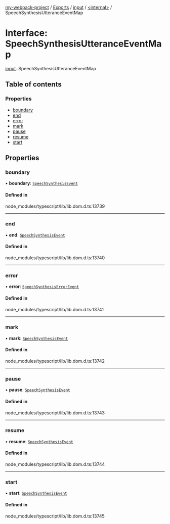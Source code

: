 [my-webpack-project](../README.md) / [Exports](../modules.md) / [input](../modules/input.md) / [<internal\>](../modules/input._internal_.md) / SpeechSynthesisUtteranceEventMap

# Interface: SpeechSynthesisUtteranceEventMap

[input](../modules/input.md).[<internal>](../modules/input._internal_.md).SpeechSynthesisUtteranceEventMap

## Table of contents

### Properties

- [boundary](input._internal_.SpeechSynthesisUtteranceEventMap.md#boundary)
- [end](input._internal_.SpeechSynthesisUtteranceEventMap.md#end)
- [error](input._internal_.SpeechSynthesisUtteranceEventMap.md#error)
- [mark](input._internal_.SpeechSynthesisUtteranceEventMap.md#mark)
- [pause](input._internal_.SpeechSynthesisUtteranceEventMap.md#pause)
- [resume](input._internal_.SpeechSynthesisUtteranceEventMap.md#resume)
- [start](input._internal_.SpeechSynthesisUtteranceEventMap.md#start)

## Properties

### boundary

• **boundary**: [`SpeechSynthesisEvent`](../modules/input._internal_.md#speechsynthesisevent)

#### Defined in

node_modules/typescript/lib/lib.dom.d.ts:13739

___

### end

• **end**: [`SpeechSynthesisEvent`](../modules/input._internal_.md#speechsynthesisevent)

#### Defined in

node_modules/typescript/lib/lib.dom.d.ts:13740

___

### error

• **error**: [`SpeechSynthesisErrorEvent`](../modules/input._internal_.md#speechsynthesiserrorevent)

#### Defined in

node_modules/typescript/lib/lib.dom.d.ts:13741

___

### mark

• **mark**: [`SpeechSynthesisEvent`](../modules/input._internal_.md#speechsynthesisevent)

#### Defined in

node_modules/typescript/lib/lib.dom.d.ts:13742

___

### pause

• **pause**: [`SpeechSynthesisEvent`](../modules/input._internal_.md#speechsynthesisevent)

#### Defined in

node_modules/typescript/lib/lib.dom.d.ts:13743

___

### resume

• **resume**: [`SpeechSynthesisEvent`](../modules/input._internal_.md#speechsynthesisevent)

#### Defined in

node_modules/typescript/lib/lib.dom.d.ts:13744

___

### start

• **start**: [`SpeechSynthesisEvent`](../modules/input._internal_.md#speechsynthesisevent)

#### Defined in

node_modules/typescript/lib/lib.dom.d.ts:13745
